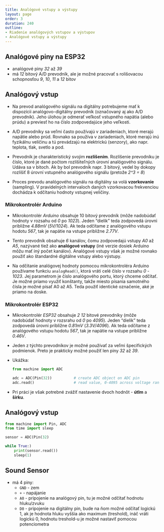 ```yaml
---
title: Analógové vstupy a výstupy
layout: page
order: 3
duration: 240
outline:
- Riadenie analógových vstupov a výstupov
- Analógové vstupy a výstupy
---
```



## Analógové piny na ESP32

* analógové piny _32_ až _39_
* má _12_ bitový A/D prevodník, ale je možné pracovať s rolišovacou schopnosťou _9_, _10_, _11_ a _12_ bitov


## Analógový vstup

* Na prevod analógového signálu na digitálny potrebujeme mať k dispozícii analógovo-digitálny prevodník (označovaný aj ako A/D prevodník). Jeho úlohou je odmerať veľkosť vstupného napätia (alebo prúdu) a previesť ho na číslo zodpovedajúce jeho veľkosti.

* A/D prevodníky sa veľmi často používajú v zariadeniach, ktoré merajú napätie alebo prúd. Rovnako sa používa v zariadeniach, ktoré merajú inú fyzikálnu veličinu a tú prevádzajú na elektrickú (senzory), ako napr. teplota, tlak, svetlo a pod.

* Prevodník je charakteristický svojim **rozlíšením**. Rozlíšenie prevodníku je číslo, ktoré je dané počtom rozlíšiteľných úrovní analógového signálu. Udáva sa v bitoch. Ak by bol prevodník napr. 3 bitový, vedel by dokopy rozlíšiť 8 úrovní vstupného analógového signálu (pretože _2^3 = 8_)

* Proces prevodu analógového signálu na digitálny sa volá **vzorkovanie** (sampling). V pravidelných intervaloch daných vzorkovacou frekvenciou dochádza k odčítaniu hodnoty vstupnej veličiny.

### Mikrokontrolér Arduino

* Mikrokontrolér _Arduino_ obsahuje 10 bitový prevodník (môže nadobúdať hodnoty v rozsahu od _0_ po _1023_). Jeden “dielik” teda zodpovedá úrovni približne _4.88mV_ (_5V/1024_). Ak teda odčítame z analógového vstupu hodotu _567_, tak je napätie na vstupe približne _2.77V_.

* Tento prevodník obsahuje _6_ kanálov, čomu zodpovedajú vstupy _A0_ až _A5_, nazývané tiež ako **analógové vstupy** (iné verzie dosiek Arduino môžu mať iný počet kanálov). Analógové vstupy však je možné rovnako použiť ako štandardné digitálne vstupy alebo výstupy.

* Na odčítanie analógovej hodnoty pomocou mikrokontroléra Arduino používame funkciu `analogRead()`, ktorá vráti celé číslo v rozsahu _0_ - _1023_. Jej parametrom je číslo analógového portu, ktorý chceme odčítať. Je možné priamo využiť konštanty, takže miesto písania samotného čísla je možné písať A0 až A5. Teda použiť identické označenie, aké je priamo na doske.


### Mikrokontrolér ESP32

* Mikrokontrolér _ESP32_ obsahuje _2_ _12_ bitové prevodníky (môže nadobúdať hodnoty v rozsrahu od _0_ po _4095_). Jeden “dielik” teda zodpovedá úrovni približne _0.81mV_ (_3.3V/4096_). Ak teda odčítame z analógového vstupu hodotu _567_, tak je napätie na vstupe približne _0.46V_.

* Jeden z týchto prevodníkov je možné používať za veľmi špecifických podmienok. Preto je prakticky možné použiť len piny _32_ až _39_.

* Ukážka:
    ```python
    from machine import ADC

    adc = ADC(Pin(32))          # create ADC object on ADC pin
    adc.read()                  # read value, 0-4095 across voltage range 0.0v - 1.0v
    ```

* Pri práci je však potrebné zvážiť nastavenie dvoch hodnôt - **útlm** a **šírku**.


## Analógový vstup

```python
from machine import Pin, ADC
from time import sleep

sensor = ADC(Pin(32)

while True:)
    print(sensor.read())
    sleep(1)
```


## Sound Sensor

* má 4 piny:
    * `GND` - zem
    * `+` - napájanie
    * `A0` - pripojenie na analógový pin, tu je možné odčítať hodnotu hluku/zvuku
    * `D0` - pripojenie na digitálny pin, bude na ňom možné odčítať logickú 1, ak je hodnota hluku vyššia ako maximum (treshold), ináč vráti logickú 0, hodnotu treshold-u je možné nastaviť pomocou potenciometra
